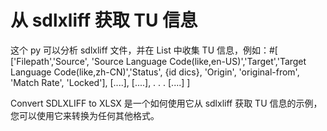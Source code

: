# 从 sdlxliff 获取 TU 信息

这个 py 可以分析 sdlxliff 文件，并在 List 中收集 TU 信息，例如：#[
['Filepath','Source', 'Source Language Code(like,en-US)','Target','Target Language Code(like,zh-CN)','Status', {id dics}, 'Origin', 'original-from', 'Match Rate', 'Locked'],
[....],
[....],
.
.
.
[....]
]

Convert SDLXLIFF to XLSX 是一个如何使用它从 sdlxliff 获取 TU 信息的示例，您可以使用它来转换为任何其他格式。

<a href="https://996.icu"></a>
